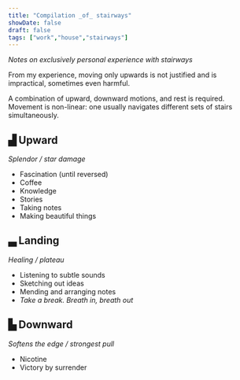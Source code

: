 ```yaml
---
title: "Compilation _of_ stairways"
showDate: false
draft: false
tags: ["work","house","stairways"]
---
```


*Notes on exclusively personal experience with stairways*

From my experience, moving only upwards is not justified and is impractical, sometimes even harmful.

A combination of upward, downward motions, and rest is required. Movement is non-linear: one usually navigates different sets of stairs simultaneously.


## ▟ Upward  

_Splendor / star damage_

* Fascination (until reversed)
* Coffee
* Knowledge
* Stories
* Taking notes
* Making beautiful things

## ▃ Landing

_Healing / plateau_

* Listening to subtle sounds
* Sketching out ideas
* Mending and arranging notes
* *Take a break. Breath in, breath out*

## ▙ Downward

_Softens the edge / strongest pull_

* Nicotine
* Victory by surrender